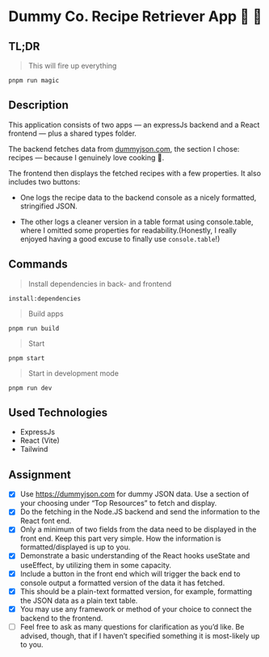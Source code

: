 # Dummy Co. Recipe Retriever App 🥡 🍕

## TL;DR

> This will fire up everything

```
pnpm run magic
```

## Description

This application consists of two apps — an expressJs backend and a React frontend — plus a shared types folder.

The backend fetches data from [dummyjson.com](https://dummyjson.com ), the section I chose: recipes — because I genuinely love cooking 🍳.

The frontend then displays the fetched recipes with a few properties. It also includes two buttons:

* One logs the recipe data to the backend console as a nicely formatted, stringified JSON.

* The other logs a cleaner version in a table format using console.table, where I omitted some properties for readability.(Honestly, I really enjoyed having a good excuse to finally use `console.table`!)


 
## Commands

> Install dependencies in back- and frontend

```
install:dependencies
```

> Build apps

```
pnpm run build
```

> Start

```
pnpm start
```

> Start in development mode

```
pnpm run dev
```

## Used Technologies

- ExpressJs
- React (Vite)
- Tailwind

## Assignment

- [x] Use https://dummyjson.com for dummy JSON data. Use a section of your choosing under “Top Resources” to fetch and display.
- [x] Do the fetching in the Node.JS backend and send the information to the React font end.
- [x] Only a minimum of two fields from the data need to be displayed in the front end. Keep this part very simple. How the information is formatted/displayed is up to you.
- [x] Demonstrate a basic understanding of the React hooks useState and useEffect, by utilizing them in some capacity.
- [x] Include a button in the front end which will trigger the back end to console output a formatted version of the data it has fetched.
- [x] This should be a plain-text formatted version, for example, formatting the JSON data as a plain text table.
- [x] You may use any framework or method of your choice to connect the backend to the frontend.
- [ ] Feel free to ask as many questions for clarification as you’d like. Be advised, though, that if I haven’t specified something it is most-likely up to you.
